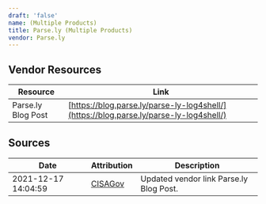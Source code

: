 ```yaml
---
draft: 'false'
name: (Multiple Products)
title: Parse.ly (Multiple Products)
vendor: Parse.ly
---
```


## Vendor Resources
| Resource | Link |
| --- | --- |
| Parse.ly Blog Post | [https://blog.parse.ly/parse-ly-log4shell/](https://blog.parse.ly/parse-ly-log4shell/) |



## Sources
| Date | Attribution | Description |
| --- | --- | --- |
| 2021-12-17 14:04:59 | [CISAGov](https://raw.githubusercontent.com/cisagov/log4j-affected-db/develop/README.md) | Updated vendor link Parse.ly Blog Post.  |
